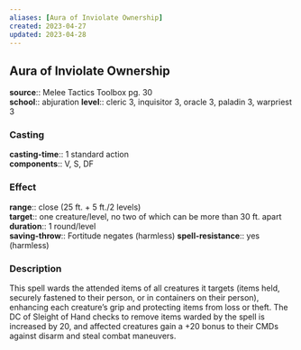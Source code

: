 ```yaml
---
aliases: [Aura of Inviolate Ownership]
created: 2023-04-27
updated: 2023-04-28
---
```


## Aura of Inviolate Ownership

**source**:: Melee Tactics Toolbox pg. 30  
**school**:: abjuration
**level**:: cleric 3, inquisitor 3, oracle 3, paladin 3, warpriest 3

### Casting

**casting-time**:: 1 standard action  
**components**:: V, S, DF

### Effect

**range**:: close (25 ft. + 5 ft./2 levels)  
**target**:: one creature/level, no two of which can be more than 30 ft. apart  
**duration**:: 1 round/level  
**saving-throw**:: Fortitude negates (harmless)
**spell-resistance**:: yes (harmless)

### Description

This spell wards the attended items of all creatures it targets (items held, securely fastened to their person, or in containers on their person), enhancing each creature’s grip and protecting items from loss or theft. The DC of Sleight of Hand checks to remove items warded by the spell is increased by 20, and affected creatures gain a +20 bonus to their CMDs against disarm and steal combat maneuvers.
